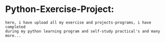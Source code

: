 # Python-Exercise-Project: 
    here, i have upload all my exercise and projects-programs, i have completed 
    during my python learning program and self-study practical's and many more...
